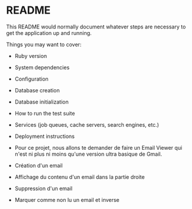 # README

This README would normally document whatever steps are necessary to get the
application up and running.

Things you may want to cover:

* Ruby version

* System dependencies

* Configuration

* Database creation

* Database initialization

* How to run the test suite

* Services (job queues, cache servers, search engines, etc.)

* Deployment instructions

* Pour ce projet, nous allons te demander de faire un Email Viewer qui n'est ni plus ni moins qu'une version ultra basique de Gmail. 

* Création d'un email 

* Affichage du contenu d'un email dans la partie droite

* Suppression d'un email

* Marquer comme non lu un email et inverse 
